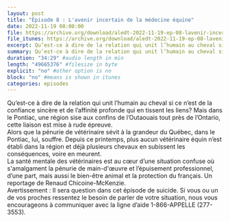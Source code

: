 ```yaml
---
layout: post
title: "Épisode 8 : L'avenir incertain de la médecine équine"
date: 2022-11-19 08:00:00
file: https://archive.org/download/aledt-2022-11-19-ep-08-lavenir-incertain-de-la-medecine-veterinaire-podcast/ALEDT_2022-11-19_EP08_LAvenirIncertainDeLaMedecineVeterinaire_Podcast.mp3
file_itunes: https://archive.org/download/aledt-2022-11-19-ep-08-lavenir-incertain-de-la-medecine-veterinaire-podcast/ALEDT_2022-11-19_EP08_LAvenirIncertainDeLaMedecineVeterinaire_Podcast.mp3
excerpt: Qu’est-ce à dire de la relation qui unit l’humain au cheval si ce n’est de la confiance sincère et de l’affinité profonde qui en tissent les liens? Mais dans le Pontiac, une région sise aux confins de l’Outaouais tout près de l’Ontario, cette liaison est mise à rude épreuve. Alors que la pénurie de vétérinaire sévit à la grandeur du Québec, dans le Pontiac, lui, souffre. Depuis ce printemps, plus aucun vétérinaire équin n’est établi dans la région et déjà plusieurs chevaux en subissent les conséquences, voire en meurent. La santé mentale des vétérinaires est au cœur d’une situation confuse où s'amalgament la pénurie de main-d'œuvre et l’épuisement professionnel, d’une part, mais aussi le bien-être animal et la protection du français. Un reportage de Renaud Chicoine-McKenzie. Avertissement. Il sera question dans cet épisode de suicide. Si vous ou un de vos proches ressentez le besoin de parler de votre situation, nous vous encourageons à communiquer avec la ligne d’aide 1-866-APPELLE (277-3553).
summary: Qu’est-ce à dire de la relation qui unit l’humain au cheval si ce n’est de la confiance sincère et de l’affinité profonde qui en tissent les liens? Mais dans le Pontiac, une région sise aux confins de l’Outaouais tout près de l’Ontario, cette liaison est mise à rude épreuve. Alors que la pénurie de vétérinaire sévit à la grandeur du Québec, dans le Pontiac, lui, souffre. Depuis ce printemps, plus aucun vétérinaire équin n’est établi dans la région et déjà plusieurs chevaux en subissent les conséquences, voire en meurent. La santé mentale des vétérinaires est au cœur d’une situation confuse où s'amalgament la pénurie de main-d'œuvre et l’épuisement professionnel, d’une part, mais aussi le bien-être animal et la protection du français. Un reportage de Renaud Chicoine-McKenzie. Avertissementé.Il sera question dans cet épisode de suicide. Si vous ou un de vos proches ressentez le besoin de parler de votre situation, nous vous encourageons à communiquer avec la ligne d’aide 1-866-APPELLE (277-3553).
duration: "34:29" #audio length in min
length: "49665376" #filesize in byte
explicit: "no" #other option is no
block: "no" #means is shown in itunes
categories: episodes
---
```


Qu’est-ce à dire de la relation qui unit l’humain au cheval si ce n’est de la confiance sincère et de l’affinité profonde qui en tissent les liens? Mais dans le Pontiac, une région sise aux confins de l’Outaouais tout près de l’Ontario, cette liaison est mise à rude épreuve.  
Alors que la pénurie de vétérinaire sévit à la grandeur du Québec, dans le Pontiac, lui, souffre. Depuis ce printemps, plus aucun vétérinaire équin n’est établi dans la région et déjà plusieurs chevaux en subissent les conséquences, voire en meurent.  
La santé mentale des vétérinaires est au cœur d’une situation confuse où s'amalgament la pénurie de main-d'œuvre et l’épuisement professionnel, d’une part, mais aussi le bien-être animal et la protection du français. Un reportage de Renaud Chicoine-McKenzie.  
Avertissement : Il sera question dans cet épisode de suicide. Si vous ou un de vos proches ressentez le besoin de parler de votre situation, nous vous encourageons à communiquer avec la ligne d’aide 1-866-APPELLE (277-3553).
